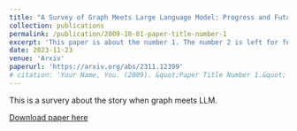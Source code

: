 ```yaml
---
title: "A Survey of Graph Meets Large Language Model: Progress and Future Directions"
collection: publications
permalink: /publication/2009-10-01-paper-title-number-1
excerpt: 'This paper is about the number 1. The number 2 is left for future work.'
date: 2023-11-23
venue: 'Arxiv'
paperurl: 'https://arxiv.org/abs/2311.12399'
# citation: 'Your Name, You. (2009). &quot;Paper Title Number 1.&quot; <i>Journal 1</i>. 1(1).'
---
```

This is a survery about the story when graph meets LLM.

[Download paper here](https://arxiv.org/pdf/2311.12399.pdf)

<!-- Recommended citation: Your Name, You. (2009). "Paper Title Number 1." <i>Journal 1</i>. 1(1). -->